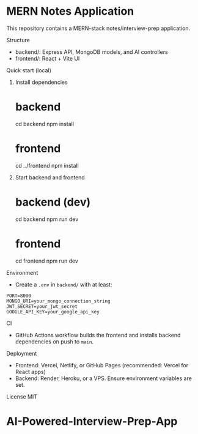 # MERN Notes Application

This repository contains a MERN-stack notes/interview-prep application.

Structure
- backend/: Express API, MongoDB models, and AI controllers
- frontend/: React + Vite UI

Quick start (local)

1. Install dependencies

   # backend
   cd backend
   npm install

   # frontend
   cd ../frontend
   npm install

2. Start backend and frontend

   # backend (dev)
   cd backend
   npm run dev

   # frontend
   cd frontend
   npm run dev

Environment
- Create a `.env` in `backend/` with at least:
```
PORT=8000
MONGO_URI=your_mongo_connection_string
JWT_SECRET=your_jwt_secret
GOOGLE_API_KEY=your_google_api_key
```

CI
- GitHub Actions workflow builds the frontend and installs backend dependencies on push to `main`.

Deployment
- Frontend: Vercel, Netlify, or GitHub Pages (recommended: Vercel for React apps)
- Backend: Render, Heroku, or a VPS. Ensure environment variables are set.

License
MIT
# AI-Powered-Interview-Prep-App
